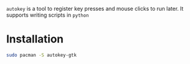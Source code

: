 `autokey` is a tool to register key presses and mouse clicks to run later. It supports writing scripts in `python`

# Installation
```sh
sudo pacman -S autokey-gtk
```

